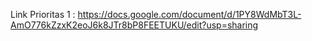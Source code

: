 Link Prioritas 1 : https://docs.google.com/document/d/1PY8WdMbT3L-AmO776kZzxK2eoJ6k8JTr8bP8FEETUKU/edit?usp=sharing